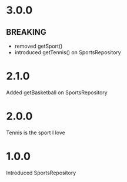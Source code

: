 # 3.0.0
## BREAKING
- removed getSport()
- introduced getTennis()
on SportsRepository

# 2.1.0
Added getBasketball on SportsRepository

# 2.0.0
Tennis is the sport I love

# 1.0.0
Introduced SportsRepository